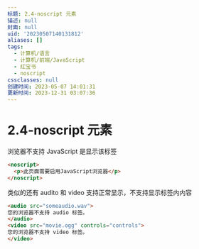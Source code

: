 ```yaml
---
标题: 2.4-noscript 元素
描述: null
封面: null
uid: '20230507140131812'
aliases: []
tags:
  - 计算机/语言
  - 计算机/前端/JavaScript
  - 红宝书
  - noscript
cssclasses: null
创建时间: 2023-05-07 14:01:31
更新时间: 2023-12-31 03:07:36
---
```


# 2.4-noscript 元素

浏览器不支持 JavaScript 是显示该标签

```html
<noscript>
  <p>此页面需要启用JavaScript浏览器</p>
</noscript>
```

类似的还有 audito 和 video 支持正常显示，不支持显示标签内内容

```html
<audio src="someaudio.wav">
您的浏览器不支持 audio 标签。
</audio>
<video src="movie.ogg" controls="controls">
您的浏览器不支持 video 标签。
</video>
```
